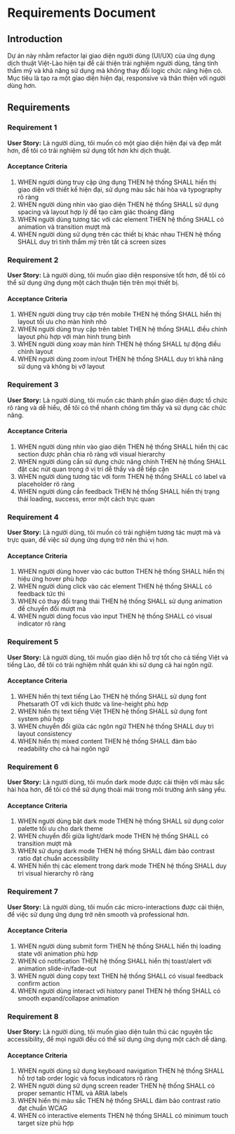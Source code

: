 # Requirements Document

## Introduction

Dự án này nhằm refactor lại giao diện người dùng (UI/UX) của ứng dụng dịch thuật Việt-Lào hiện tại để cải thiện trải nghiệm người dùng, tăng tính thẩm mỹ và khả năng sử dụng mà không thay đổi logic chức năng hiện có. Mục tiêu là tạo ra một giao diện hiện đại, responsive và thân thiện với người dùng hơn.

## Requirements

### Requirement 1

**User Story:** Là người dùng, tôi muốn có một giao diện hiện đại và đẹp mắt hơn, để tôi có trải nghiệm sử dụng tốt hơn khi dịch thuật.

#### Acceptance Criteria

1. WHEN người dùng truy cập ứng dụng THEN hệ thống SHALL hiển thị giao diện với thiết kế hiện đại, sử dụng màu sắc hài hòa và typography rõ ràng
2. WHEN người dùng nhìn vào giao diện THEN hệ thống SHALL sử dụng spacing và layout hợp lý để tạo cảm giác thoáng đãng
3. WHEN người dùng tương tác với các element THEN hệ thống SHALL có animation và transition mượt mà
4. WHEN người dùng sử dụng trên các thiết bị khác nhau THEN hệ thống SHALL duy trì tính thẩm mỹ trên tất cả screen sizes

### Requirement 2

**User Story:** Là người dùng, tôi muốn giao diện responsive tốt hơn, để tôi có thể sử dụng ứng dụng một cách thuận tiện trên mọi thiết bị.

#### Acceptance Criteria

1. WHEN người dùng truy cập trên mobile THEN hệ thống SHALL hiển thị layout tối ưu cho màn hình nhỏ
2. WHEN người dùng truy cập trên tablet THEN hệ thống SHALL điều chỉnh layout phù hợp với màn hình trung bình
3. WHEN người dùng xoay màn hình THEN hệ thống SHALL tự động điều chỉnh layout
4. WHEN người dùng zoom in/out THEN hệ thống SHALL duy trì khả năng sử dụng và không bị vỡ layout

### Requirement 3

**User Story:** Là người dùng, tôi muốn các thành phần giao diện được tổ chức rõ ràng và dễ hiểu, để tôi có thể nhanh chóng tìm thấy và sử dụng các chức năng.

#### Acceptance Criteria

1. WHEN người dùng nhìn vào giao diện THEN hệ thống SHALL hiển thị các section được phân chia rõ ràng với visual hierarchy
2. WHEN người dùng cần sử dụng chức năng chính THEN hệ thống SHALL đặt các nút quan trọng ở vị trí dễ thấy và dễ tiếp cận
3. WHEN người dùng tương tác với form THEN hệ thống SHALL có label và placeholder rõ ràng
4. WHEN người dùng cần feedback THEN hệ thống SHALL hiển thị trạng thái loading, success, error một cách trực quan

### Requirement 4

**User Story:** Là người dùng, tôi muốn có trải nghiệm tương tác mượt mà và trực quan, để việc sử dụng ứng dụng trở nên thú vị hơn.

#### Acceptance Criteria

1. WHEN người dùng hover vào các button THEN hệ thống SHALL hiển thị hiệu ứng hover phù hợp
2. WHEN người dùng click vào các element THEN hệ thống SHALL có feedback tức thì
3. WHEN có thay đổi trạng thái THEN hệ thống SHALL sử dụng animation để chuyển đổi mượt mà
4. WHEN người dùng focus vào input THEN hệ thống SHALL có visual indicator rõ ràng

### Requirement 5

**User Story:** Là người dùng, tôi muốn giao diện hỗ trợ tốt cho cả tiếng Việt và tiếng Lào, để tôi có trải nghiệm nhất quán khi sử dụng cả hai ngôn ngữ.

#### Acceptance Criteria

1. WHEN hiển thị text tiếng Lào THEN hệ thống SHALL sử dụng font Phetsarath OT với kích thước và line-height phù hợp
2. WHEN hiển thị text tiếng Việt THEN hệ thống SHALL sử dụng font system phù hợp
3. WHEN chuyển đổi giữa các ngôn ngữ THEN hệ thống SHALL duy trì layout consistency
4. WHEN hiển thị mixed content THEN hệ thống SHALL đảm bảo readability cho cả hai ngôn ngữ

### Requirement 6

**User Story:** Là người dùng, tôi muốn dark mode được cải thiện với màu sắc hài hòa hơn, để tôi có thể sử dụng thoải mái trong môi trường ánh sáng yếu.

#### Acceptance Criteria

1. WHEN người dùng bật dark mode THEN hệ thống SHALL sử dụng color palette tối ưu cho dark theme
2. WHEN chuyển đổi giữa light/dark mode THEN hệ thống SHALL có transition mượt mà
3. WHEN sử dụng dark mode THEN hệ thống SHALL đảm bảo contrast ratio đạt chuẩn accessibility
4. WHEN hiển thị các element trong dark mode THEN hệ thống SHALL duy trì visual hierarchy rõ ràng

### Requirement 7

**User Story:** Là người dùng, tôi muốn các micro-interactions được cải thiện, để việc sử dụng ứng dụng trở nên smooth và professional hơn.

#### Acceptance Criteria

1. WHEN người dùng submit form THEN hệ thống SHALL hiển thị loading state với animation phù hợp
2. WHEN có notification THEN hệ thống SHALL hiển thị toast/alert với animation slide-in/fade-out
3. WHEN người dùng copy text THEN hệ thống SHALL có visual feedback confirm action
4. WHEN người dùng interact với history panel THEN hệ thống SHALL có smooth expand/collapse animation

### Requirement 8

**User Story:** Là người dùng, tôi muốn giao diện tuân thủ các nguyên tắc accessibility, để mọi người đều có thể sử dụng ứng dụng một cách dễ dàng.

#### Acceptance Criteria

1. WHEN người dùng sử dụng keyboard navigation THEN hệ thống SHALL hỗ trợ tab order logic và focus indicators rõ ràng
2. WHEN người dùng sử dụng screen reader THEN hệ thống SHALL có proper semantic HTML và ARIA labels
3. WHEN hiển thị màu sắc THEN hệ thống SHALL đảm bảo contrast ratio đạt chuẩn WCAG
4. WHEN có interactive elements THEN hệ thống SHALL có minimum touch target size phù hợp